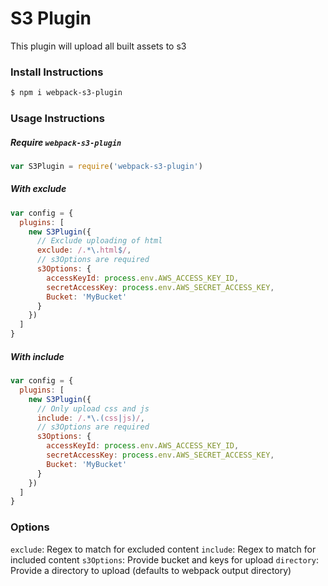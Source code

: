 S3 Plugin
===

This plugin will upload all built assets to s3


### Install Instructions

```bash
$ npm i webpack-s3-plugin
```

### Usage Instructions

##### Require `webpack-s3-plugin`
```javascript
var S3Plugin = require('webpack-s3-plugin')
```

##### With exclude
```javascript
var config = {
  plugins: [
    new S3Plugin({
      // Exclude uploading of html
      exclude: /.*\.html$/,
      // s3Options are required
      s3Options: {
        accessKeyId: process.env.AWS_ACCESS_KEY_ID,
        secretAccessKey: process.env.AWS_SECRET_ACCESS_KEY,
        Bucket: 'MyBucket'
      }  
    })
  ]
}
```

##### With include
```javascript
var config = {
  plugins: [
    new S3Plugin({
      // Only upload css and js
      include: /.*\.(css|js)/,
      // s3Options are required
      s3Options: {
        accessKeyId: process.env.AWS_ACCESS_KEY_ID,
        secretAccessKey: process.env.AWS_SECRET_ACCESS_KEY,
        Bucket: 'MyBucket'
      }  
    })
  ]
}
```


### Options

`exclude`: Regex to match for excluded content
`include`: Regex to match for included content
`s3Options`: Provide bucket and keys for upload
`directory`: Provide a directory to upload (defaults to webpack output directory)
